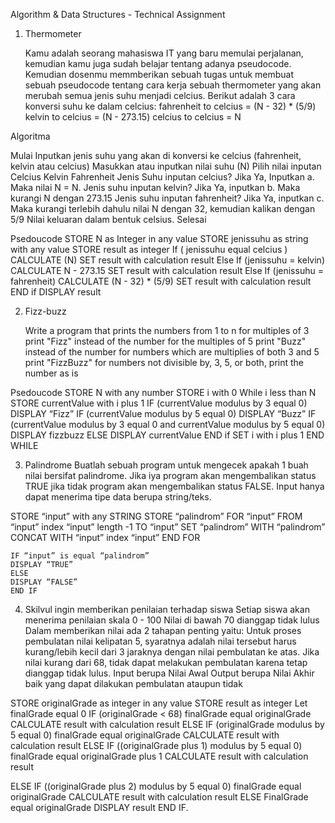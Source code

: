 Algorithm & Data Structures - Technical Assignment


1.  Thermometer

	Kamu adalah seorang mahasiswa IT yang baru memulai perjalanan, kemudian kamu juga sudah belajar tentang adanya 
pseudocode. Kemudian dosenmu memmberikan sebuah tugas untuk membuat sebuah pseudocode tentang cara kerja sebuah 
thermometer yang akan merubah semua jenis suhu menjadi celcius.
Berikut adalah 3 cara konversi suhu ke dalam celcius:
fahrenheit to celcius = (N - 32) * (5/9)
kelvin to celcius = (N - 273.15)
celcius to celcius = N
 
Algoritma
 
Mulai
Inputkan  jenis suhu yang akan di konversi ke celcius (fahrenheit, kelvin atau celcius)
Masukkan atau inputkan nilai suhu (N)
Pilih nilai inputan 
Celcius
Kelvin
Fahrenheit
Jenis Suhu inputan celcius? Jika Ya, Inputkan a. Maka nilai N = N.
Jenis suhu inputan kelvin? Jika Ya, inputkan b. Maka kurangi N dengan 273.15
Jenis suhu inputan fahrenheit? Jika Ya, inputkan c. Maka kurangi terlebih dahulu nilai N dengan 32, kemudian kalikan dengan 5/9
Nilai keluaran dalam bentuk celsius.
Selesai
 
 
 
Psedoucode
STORE N as Integer in any value
STORE jenissuhu as string with any value
STORE result as integer
If ( jenissuhu equal celcius )
CALCULATE (N)
SET result with calculation result
Else If (jenissuhu = kelvin)
CALCULATE N - 273.15
SET result with calculation result
Else If (jenissuhu = fahrenheit)
	CALCULATE  (N - 32) * (5/9)
SET result with calculation result
END if
DISPLAY result
 

2.  Fizz-buzz 

    Write a program that prints the numbers from 1 to n
for multiples of 3 print "Fizz" instead of the number
for the multiples of 5 print "Buzz" instead of the number
for numbers which are multiplies of both 3 and 5 print "FizzBuzz"
for numbers not divisible by, 3, 5, or both, print the number as is
 
 
Psedoucode
STORE N with any number
STORE i with 0
While i less than N
	STORE currentValue with i plus 1
	IF (currentValue modulus by 3 equal 0)
		DISPLAY “Fizz”
	IF (currentValue modulus by 5 equal 0)
		DISPLAY “Buzz”
	IF (currentValue modulus by 3 equal 0 and currentValue modulus 
by 5 equal 0)
DISPLAY fizzbuzz
	ELSE 
		DISPLAY currentValue
	END if
	SET i with i plus 1
END WHILE
 
	
 
 
 
3.	Palindrome
    Buatlah sebuah program untuk mengecek apakah 1 buah nilai bersifat 
palindrome. Jika iya program akan mengembalikan status TRUE jika tidak 
program akan mengembalikan status FALSE.
Input hanya dapat menerima tipe data berupa string/teks.
 
STORE “input” with any STRING 
	STORE “palindrom”
	FOR	“input” FROM “input” index “input” length -1 TO “input”
	SET “palindrom” WITH “palindrom” CONCAT WITH “input” index “input”
	END FOR
 
	IF “input” is equal “palindrom”
	DISPLAY “TRUE”
	ELSE 
	DISPLAY “FALSE”
	END IF
 
 
4.	Skilvul ingin memberikan penilaian terhadap siswa
Setiap siswa akan menerima penilaian skala 0 - 100
Nilai di bawah 70 dianggap tidak lulus
Dalam memberikan nilai ada 2 tahapan penting yaitu:
Untuk proses pembulatan nilai kelipatan 5, syaratnya adalah nilai tersebut harus kurang/lebih kecil dari 3 jaraknya dengan nilai pembulatan ke atas.
Jika nilai kurang dari 68, tidak dapat melakukan pembulatan karena tetap dianggap tidak lulus.
Input berupa Nilai Awal
Output berupa Nilai Akhir baik yang dapat dilakukan pembulatan ataupun 
tidak
 
 
STORE originalGrade as integer in any value
STORE result as integer
Let finalGrade equal 0
IF (originalGrade < 68) 
	finalGrade equal originalGrade
	CALCULATE result with calculation result
ELSE
	IF (originalGrade modulus by 5 equal 0)
	finalGrade equal originalGrade
	CALCULATE result with calculation result
ELSE
	IF ((originalGrade plus  1) modulus by 5 equal 0)
	finalGrade equal originalGrade plus 1
	CALCULATE result with calculation result
 
ELSE IF ((originalGrade plus  2) modulus by 5 equal 0)
	finalGrade equal originalGrade
	CALCULATE result with calculation result
ELSE
	FinalGrade equal originalGrade
DISPLAY result
END IF.
 
 
	
	
